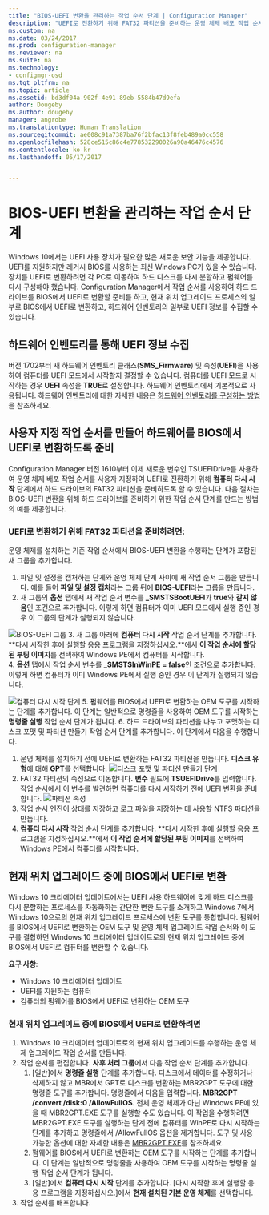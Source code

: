 ```yaml
---
title: "BIOS-UEFI 변환을 관리하는 작업 순서 단계 | Configuration Manager"
description: "UEFI로 전환하기 위해 FAT32 파티션을 준비하는 운영 체제 배포 작업 순서를 사용자 지정하는 방법을 알아봅니다."
ms.custom: na
ms.date: 03/24/2017
ms.prod: configuration-manager
ms.reviewer: na
ms.suite: na
ms.technology:
- configmgr-osd
ms.tgt_pltfrm: na
ms.topic: article
ms.assetid: bd3df04a-902f-4e91-89eb-5584b47d9efa
author: Dougeby
ms.author: dougeby
manager: angrobe
ms.translationtype: Human Translation
ms.sourcegitcommit: ae008c91a7387ba76f2bfac13f8feb489a0cc558
ms.openlocfilehash: 528ce515c86c4e778532290026a90a46476c4576
ms.contentlocale: ko-kr
ms.lasthandoff: 05/17/2017


---
```

# <a name="task-sequence-steps-to-manage-bios-to-uefi-conversion"></a>BIOS-UEFI 변환을 관리하는 작업 순서 단계
Windows 10에서는 UEFI 사용 장치가 필요한 많은 새로운 보안 기능을 제공합니다. UEFI를 지원하지만 레거시 BIOS를 사용하는 최신 Windows PC가 있을 수 있습니다. 장치를 UEFI로 변환하려면 각 PC로 이동하여 하드 디스크를 다시 분할하고 펌웨어를 다시 구성해야 했습니다. Configuration Manager에서 작업 순서를 사용하여 하드 드라이브를 BIOS에서 UEFI로 변환할 준비를 하고, 현재 위치 업그레이드 프로세스의 일부로 BIOS에서 UEFI로 변환하고, 하드웨어 인벤토리의 일부로 UEFI 정보를 수집할 수 있습니다.

## <a name="hardware-inventory-collects-uefi-information"></a>하드웨어 인벤토리를 통해 UEFI 정보 수집
버전 1702부터 새 하드웨어 인벤토리 클래스(**SMS_Firmware**) 및 속성(**UEFI**)을 사용하여 컴퓨터를 UEFI 모드에서 시작할지 결정할 수 있습니다. 컴퓨터를 UEFI 모드로 시작하는 경우 **UEFI** 속성을 **TRUE**로 설정합니다. 하드웨어 인벤토리에서 기본적으로 사용됩니다. 하드웨어 인벤토리에 대한 자세한 내용은 [하드웨어 인벤토리를 구성하는 방법](/sccm/core/clients/manage/inventory/configure-hardware-inventory)을 참조하세요.

## <a name="create-a-custom-task-sequence-to-prepare-the-hard-drive-for-bios-to-uefi-conversion"></a>사용자 지정 작업 순서를 만들어 하드웨어를 BIOS에서 UEFI로 변환하도록 준비
Configuration Manager 버전 1610부터 이제 새로운 변수인 TSUEFIDrive를 사용하여 운영 체제 배포 작업 순서를 사용자 지정하여 UEFI로 전환하기 위해 **컴퓨터 다시 시작** 단계에서 하드 드라이브의 FAT32 파티션을 준비하도록 할 수 있습니다. 다음 절차는 BIOS-UEFI 변환을 위해 하드 드라이브를 준비하기 위한 작업 순서 단계를 만드는 방법의 예를 제공합니다.

### <a name="to-prepare-the-fat32-partition-for-the-conversion-to-uefi"></a>UEFI로 변환하기 위해 FAT32 파티션을 준비하려면:
운영 체제를 설치하는 기존 작업 순서에서 BIOS-UEFI 변환을 수행하는 단계가 포함된 새 그룹을 추가합니다.

1. 파일 및 설정을 캡처하는 단계와 운영 체제 단계 사이에 새 작업 순서 그룹을 만듭니다. 예를 들어 **파일 및 설정 캡처**라는 그룹 뒤에 **BIOS-UEFI**라는 그룹을 만듭니다.
2. 새 그룹의 **옵션** 탭에서 새 작업 순서 변수를 **_SMSTSBootUEFI**가 **true**와 **같지 않음**인 조건으로 추가합니다. 이렇게 하면 컴퓨터가 이미 UEFI 모드에서 실행 중인 경우 이 그룹의 단계가 실행되지 않습니다.

  ![BIOS-UEFI 그룹](../../core/get-started/media/BIOS-to-UEFI-group.png)
3. 새 그룹 아래에 **컴퓨터 다시 시작** 작업 순서 단계를 추가합니다. **다시 시작한 후에 실행할 응용 프로그램을 지정하십시오.**에서 **이 작업 순서에 할당된 부팅 이미지**를 선택하여 Windows PE에서 컴퓨터를 시작합니다.  
4. **옵션** 탭에서 작업 순서 변수를 **_SMSTSInWinPE = false**인 조건으로 추가합니다. 이렇게 하면 컴퓨터가 이미 Windows PE에서 실행 중인 경우 이 단계가 실행되지 않습니다.

  ![컴퓨터 다시 시작 단계](../../core/get-started/media/restart-in-windows-pe.png)
5. 펌웨어를 BIOS에서 UEFI로 변환하는 OEM 도구를 시작하는 단계를 추가합니다. 이 단계는 일반적으로 명령줄을 사용하여 OEM 도구를 시작하는 **명령줄 실행** 작업 순서 단계가 됩니다.
6. 하드 드라이브의 파티션을 나누고 포맷하는 디스크 포맷 및 파티션 만들기 작업 순서 단계를 추가합니다. 이 단계에서 다음을 수행합니다.
  1. 운영 체제를 설치하기 전에 UEFI로 변환하는 FAT32 파티션을 만듭니다. **디스크 유형**에 대해 **GPT**를 선택합니다.
    ![디스크 포맷 및 파티션 만들기 단계](../media/format-and-partition-disk.png)
  2. FAT32 파티션의 속성으로 이동합니다. **변수** 필드에 **TSUEFIDrive**를 입력합니다. 작업 순서에서 이 변수를 발견하면 컴퓨터를 다시 시작하기 전에 UEFI 변환을 준비합니다.
    ![파티션 속성](../../core/get-started/media/partition-properties.png)
  3. 작업 순서 엔진이 상태를 저장하고 로그 파일을 저장하는 데 사용할 NTFS 파티션을 만듭니다.
7. **컴퓨터 다시 시작** 작업 순서 단계를 추가합니다. **다시 시작한 후에 실행할 응용 프로그램을 지정하십시오.**에서 **이 작업 순서에 할당된 부팅 이미지**를 선택하여 Windows PE에서 컴퓨터를 시작합니다.  

## <a name="convert-from-bios-to-uefi-during-an-in-place-upgrade"></a>현재 위치 업그레이드 중에 BIOS에서 UEFI로 변환
Windows 10 크리에이터 업데이트에서는 UEFI 사용 하드웨어에 맞게 하드 디스크를 다시 분할하는 프로세스를 자동화하는 간단한 변환 도구를 소개하고 Windows 7에서 Windows 10으로의 현재 위치 업그레이드 프로세스에 변환 도구를 통합합니다. 펌웨어를 BIOS에서 UEFI로 변환하는 OEM 도구 및 운영 체제 업그레이드 작업 순서와 이 도구를 결합하면 Windows 10 크리에이터 업데이트로의 현재 위치 업그레이드 중에 BIOS에서 UEFI로 컴퓨터를 변환할 수 있습니다.

**요구 사항**:
- Windows 10 크리에이터 업데이트
- UEFI를 지원하는 컴퓨터
- 컴퓨터의 펌웨어를 BIOS에서 UEFI로 변환하는 OEM 도구

### <a name="to-convert-from-bios-to-uefi-during-an-in-place-upgrade"></a>현재 위치 업그레이드 중에 BIOS에서 UEFI로 변환하려면
1. Windows 10 크리에이터 업데이트로의 현재 위치 업그레이드를 수행하는 운영 체제 업그레이드 작업 순서를 만듭니다.
2. 작업 순서를 편집합니다. **사후 처리 그룹**에서 다음 작업 순서 단계를 추가합니다.
   1. [일반]에서 **명령줄 실행** 단계를 추가합니다. 디스크에서 데이터를 수정하거나 삭제하지 않고 MBR에서 GPT로 디스크를 변환하는 MBR2GPT 도구에 대한 명령줄 도구를 추가합니다. 명령줄에서 다음을 입력합니다. **MBR2GPT /convert /disk:0 /AllowFullOS**. 전체 운영 체제가 아닌 Windows PE에 있을 때 MBR2GPT.EXE 도구를 실행할 수도 있습니다. 이 작업을 수행하려면 MBR2GPT.EXE 도구를 실행하는 단계 전에 컴퓨터를 WinPE로 다시 시작하는 단계를 추가하고 명령줄에서 /AllowFullOS 옵션을 제거합니다. 도구 및 사용 가능한 옵션에 대한 자세한 내용은 [MBR2GPT.EXE](https://technet.microsoft.com/itpro/windows/deploy/mbr-to-gpt)를 참조하세요.
   2. 펌웨어를 BIOS에서 UEFI로 변환하는 OEM 도구를 시작하는 단계를 추가합니다. 이 단계는 일반적으로 명령줄을 사용하여 OEM 도구를 시작하는 명령줄 실행 작업 순서 단계가 됩니다.
   3. [일반]에서 **컴퓨터 다시 시작** 단계를 추가합니다. [다시 시작한 후에 실행할 응용 프로그램을 지정하십시오.]에서 **현재 설치된 기본 운영 체제**를 선택합니다.
3. 작업 순서를 배포합니다.

